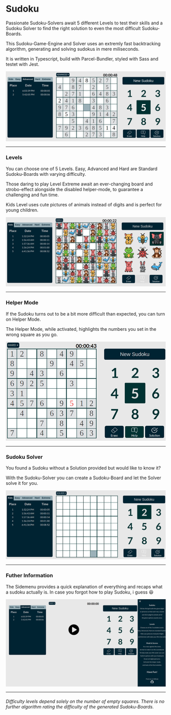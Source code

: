 # Sudoku
Passionate Sudoku-Solvers await 5 different Levels to test their skills and a Sudoku Solver to find the right solution to even the most difficult Sudoku-Boards.

This Sudoku-Game-Engine and Solver uses an extremly fast backtracking algorithm, generating and solving sudokus in mere miliseconds.

It is written in Typescript, build with Parcel-Bundler, styled with Sass and testet with Jest.

 ![alt app](public/assets/readme/one.png)
 
 ---
 ### Levels
 
 You can choose one of 5 Levels. Easy, Advanced and Hard are Standard Sudoku-Boards with varying difficulty.
 
 Those daring to play Level Extreme await an ever-changing board and strobo-effect alongside the disabled helper-mode, to guarantee a challenging and fun time.
 
 Kids Level uses cute pictures of animals instead of digits and is perfect for young children.
 
 ![alt app](public/assets/readme/kids.png)
 
 ---
 ### Helper Mode
 
 If the Sudoku turns out to be a bit more difficult than expected, you can turn on Helper Mode.
 
 The Helper Mode, while activated, highlights the numbers you set in the wrong square as you go.
 
  ![alt app](public/assets/readme/helper.png)
  
  ---
  ### Sudoku Solver
  
  You found a Sudoku without a Solution provided but would like to know it?
  
  With the Sudoku-Solver you can create a Sudoku-Board and let the Solver solve it for you.
  
   ![alt app](public/assets/readme/solver.png)
   
   ---
   
  ### Futher Information
  
  The Sidemenu provides a quick explanation of everything and recaps what a sudoku actually is. In case you forgot how to play Sudoku, i guess 😆
  
  ![alt app](public/assets/readme/overview2.png)
  
  ---
  ###### Difficulty levels depend solely on the number of empty squares. There is no further algorithm rating the difficulty of the generated Sudoku-Boards.